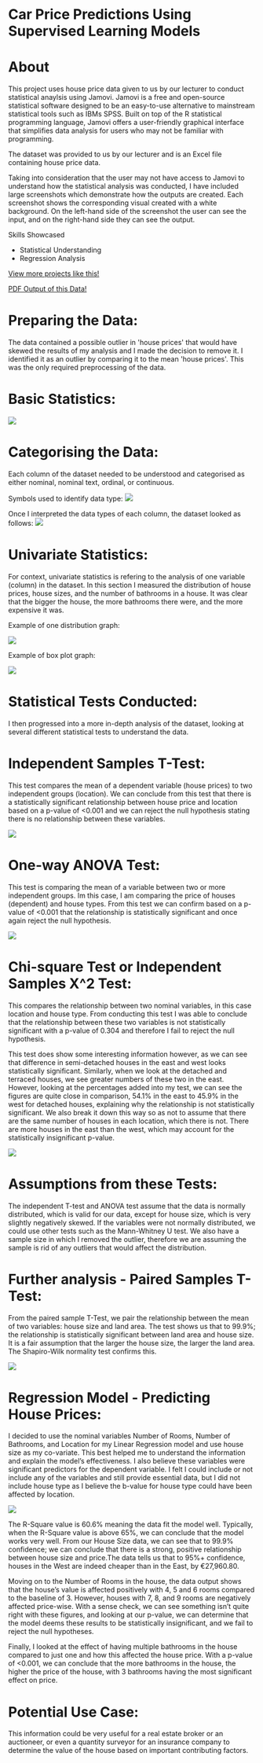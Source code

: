 # Car Price Predictions Using Supervised Learning Models

# About

This project uses house price data given to us by our lecturer to conduct statistical anaylsis using Jamovi. Jamovi is a free and open-source statistical software designed to be an easy-to-use alternative to mainstream statistical tools such as IBMs SPSS. Built on top of the R statistical programming language, Jamovi offers a user-friendly graphical interface that simplifies data analysis for users who may not be familiar with programming.

The dataset was provided to us by our lecturer and is an Excel file containing house price data.

Taking into consideration that the user may not have access to Jamovi to understand how the statistical analysis was conducted, I have included large screenshots which demonstrate how the outputs are created. Each screenshot shows the corresponding visual created with a white background. On the left-hand side of the screenshot the user can see the input, and on the right-hand side they can see the output.

Skills Showcased

-   Statistical Understanding
-   Regression Analysis

[View more projects like this!](https://jeff-bow.github.io/)

[PDF Output of this Data!](https://jeff-bow.github.io/)

# Preparing the Data:

The data contained a possible outlier in 'house prices' that would have skewed the results of my analysis and I made the decision to remove it. I identified it as an outlier by comparing it to the mean 'house prices'. This was the only required preprocessing of the data.

# Basic Statistics: 

![](images/descriptives.png)

# Categorising the Data:

Each column of the dataset needed to be understood and categorised as either nominal, nominal text, ordinal, or continuous.

Symbols used to identify data type:
![](images/data_types.png)

Once I interpreted the data types of each column, the dataset looked as follows:
![](images/data_sample.png)

# Univariate Statistics:

For context, univariate statistics is refering to the analysis of one variable (column) in the dataset. In this section I measured the distribution of house prices, house sizes, and the number of bathrooms in a house. It was clear that the bigger the house, the more bathrooms there were, and the more expensive it was.

Example of one distribution graph:

![](images/house_size_distribution.png)

Example of box plot graph:

![](images/house_size_rooms_boxplot.png)

# Statistical Tests Conducted:

I then progressed into a more in-depth analysis of the dataset, looking at several different statistical tests to understand the data.

# Independent Samples T-Test:

This test compares the mean of a dependent variable (house prices) to two independent groups (location). We can conclude from this test that there is a statistically significant relationship between house price and location based on a p-value of <0.001 and we can reject the null hypothesis stating there is no relationship between these variables. 

![](images/independent_samples_t_test.png)

# One-way ANOVA Test:

This test is comparing the mean of a variable between two or more independent groups. Im this case, I am comparing the price of houses (dependent) and house types. From this test we can confirm based on a p-value of <0.001 that the relationship is statistically significant and once again reject the null hypothesis. 

![](images/one_way_anova.png)

# Chi-square Test or Independent Samples X^2 Test:

This compares the relationship between two nominal variables, in this case location and house type. From conducting this test I was able to conclude that the relationship between these two variables is not statistically significant with a p-value of 0.304 and therefore I fail to reject the null hypothesis. 

This test does show some interesting information however, as we can see that difference in semi-detached houses in the east and west looks statistically significant. Similarly, when we look at the detached and terraced houses, we see greater numbers of these two in the east. However, looking at the percentages added into my test, we can see the figures are quite close in comparison, 54.1% in the east to 45.9% in the west for detached houses, explaining why the relationship is not statistically significant. We also break it down this way so as not to assume that there are the same number of houses in each location, which there is not. There are more houses in the east than the west, which may account for the statistically insignificant p-value.

![](images/contingency_tables.png)

# Assumptions from these Tests:

The independent T-test and ANOVA test assume that the data is normally distributed, which is valid for our data, except for house size, which is very slightly negatively skewed. If the variables were not normally distributed, we could use other tests such as the Mann-Whitney U test. We also have a sample size in which I removed the outlier, therefore we are assuming the sample is rid of any outliers that would affect the distribution. 


# Further analysis - Paired Samples T-Test:

From the paired sample T-Test, we pair the relationship between the mean of two variables: house size and land area. The test shows us that to 99.9%; the relationship is statistically significant between land area and house size. It is a fair assumption that the larger the house size, the larger the land area. The Shapiro-Wilk normality test confirms this. 

![](images/paired_samples_t_test.png)

# Regression Model - Predicting House Prices:

I decided to use the nominal variables Number of Rooms, Number of Bathrooms, and Location for my Linear Regression model and use house size as my co-variate. This best helped me to understand the information and explain the model’s effectiveness. I also believe these variables were significant predictors for the dependent variable. I felt I could include or not include any of the variables and still provide essential data, but I did not include house type as I believe the b-value for house type could have been affected by location. 

![](images/linear_regression.png)

The R-Square value is 60.6% meaning the data fit the model well. Typically, when the R-Square value is above 65%, we can conclude that the model works very well. From our House Size data, we can see that to 99.9% confidence; we can conclude that there is a strong, positive relationship between house size and price.The data tells us that to 95%+ confidence, houses in the West are indeed cheaper than in the East, by €27,960.80.

Moving on to the Number of Rooms in the house, the data output shows that the house’s value is affected positively with 4, 5 and 6 rooms compared to the baseline of 3. However, houses with 7, 8, and 9 rooms are negatively affected price-wise. With a sense check, we can see something isn’t quite right with these figures, and looking at our p-value, we can determine that the model deems these results to be statistically insignificant, and we fail to reject the null hypotheses. 

Finally, I looked at the effect of having multiple bathrooms in the house compared to just one and how this affected the house price. With a p-value of <0.001, we can conclude that the more bathrooms in the house, the higher the price of the house, with 3 bathrooms having the most significant effect on price. 

# Potential Use Case:

This information could be very useful for a real estate broker or an auctioneer, or even a quantity surveyor for an insurance company to determine the value of the house based on important contributing factors. 
